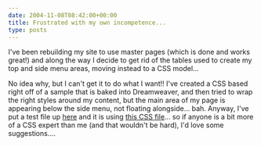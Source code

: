 ```yaml
---
date: 2004-11-08T08:42:00+00:00
title: Frustrated with my own incompetence...
type: posts
---
```

I've been rebuilding my site to use master pages (which is done and works great!) and along the way I decide to get rid of the tables used to create my top and side menu areas, moving instead to a CSS model...

No idea why, but I can't get it to do what I want!! I've created a CSS based right off of a sample that is baked into Dreamweaver, and then tried to wrap the right styles around my content, but the main area of my page is appearing below the side menu, not floating alongside... bah. Anyway, I've put a test file up [here](https://www.duncanmackenzie.net/test.htm) and it is using [this CSS file](https://www.duncanmackenzie.net/main.css)... so if anyone is a bit more of a CSS expert than me (and that wouldn't be hard), I'd love some suggestions....
